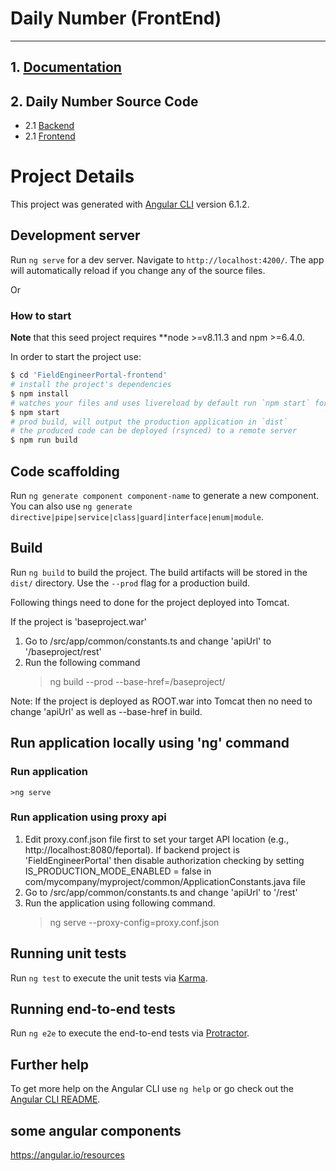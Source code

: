 # Daily Number (FrontEnd)
-----------------------------------------------------------------

## 1. [Documentation](https://github.com/togetherGithub/)
## 2. Daily Number Source Code
* 2.1 [Backend](https://github.com/togetherGithub/dn-adminpanel-api)
* 2.1 [Frontend](https://github.com/togetherGithub/dn-adminpanel-frontend)

# Project Details

This project was generated with [Angular CLI](https://github.com/angular/angular-cli) version 6.1.2.

## Development server

Run `ng serve` for a dev server. Navigate to `http://localhost:4200/`. The app will automatically reload if you change any of the source files.

Or

### How to start

**Note** that this seed project requires **node >=v8.11.3 and npm >=6.4.0.

In order to start the project use:

```bash
$ cd 'FieldEngineerPortal-frontend'
# install the project's dependencies
$ npm install
# watches your files and uses livereload by default run `npm start` for a dev server. Navigate to `http://localhost:4200/`. The app will automatically reload if you change any of the source files.
$ npm start
# prod build, will output the production application in `dist`
# the produced code can be deployed (rsynced) to a remote server
$ npm run build
```

## Code scaffolding

Run `ng generate component component-name` to generate a new component. You can also use `ng generate directive|pipe|service|class|guard|interface|enum|module`.

## Build

Run `ng build` to build the project. The build artifacts will be stored in the `dist/` directory. Use the `--prod` flag for a production build.

Following things need to done for the project deployed into Tomcat. 

If the project is 'baseproject.war'
1. Go to /src/app/common/constants.ts  and change 'apiUrl' to '/baseproject/rest'
2. Run the following command 
	>ng build --prod --base-href=/baseproject/
	
Note: If the project is deployed as ROOT.war into Tomcat then no need to change 'apiUrl' as well as  --base-href in build.

## Run application locally using 'ng' command
### Run application 
	>ng serve

### Run application using proxy api
1. Edit proxy.conf.json file first to set your target API location (e.g., http://localhost:8080/feportal). If backend project is 'FieldEngineerPortal' then disable authorization checking by setting IS_PRODUCTION_MODE_ENABLED = false in com/mycompany/myproject/common/ApplicationConstants.java file 
2. Go to /src/app/common/constants.ts  and change 'apiUrl' to '/rest'
3. Run the application using following command.
	>ng serve --proxy-config=proxy.conf.json
	
## Running unit tests

Run `ng test` to execute the unit tests via [Karma](https://karma-runner.github.io).

## Running end-to-end tests

Run `ng e2e` to execute the end-to-end tests via [Protractor](http://www.protractortest.org/).

## Further help

To get more help on the Angular CLI use `ng help` or go check out the [Angular CLI README](https://github.com/angular/angular-cli/blob/master/README.md).

## some angular components 

https://angular.io/resources



